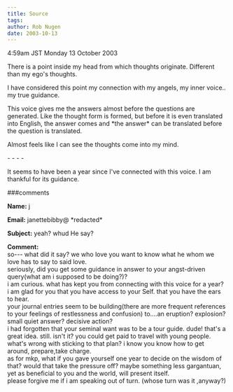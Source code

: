 ```yaml
---
title: Source
tags: 
author: Rob Nugen
date: 2003-10-13
---
```


<p class=date>4:59am JST Monday 13 October 2003</p>

<p>There is a point inside my head from which thoughts originate.
Different than my ego's thoughts.</p>

<p>I have considered this point my connection with my angels, my inner
voice.. my true guidance.</p>

<p>This voice gives me the answers almost before the questions are
generated.  Like the thought form is formed, but before it is even
translated into English, the answer comes and *the answer* can be
translated before the question is translated.</p>

<p>Almost feels like I can see the thoughts come into my mind.</p>

<p>- - - -</p>

<p>It seems to have been a year since I've connected with this voice.
I am thankful for its guidance.</p>


###comments

<p><b>Name:</b> j

<p><b>Email:</b> janettebibby@ *redacted*

<p><b>Subject:</b> yeah? whud He say?

<p><b>Comment:</b>
<br>so--- what did it say? we who love you want  to know what he whom we love has to say to said love.<br>
  seriously, did you get some guidance in answer to your angst-driven query(what am i supposed to be doing?)?<br>
  i am curious.  what has kept you from connecting with this voice for a year?<br>
  i am glad for you that you have access to your Self.  that you have the ears to hear.<br>
   your journal entries seem to be building(there are more frequent references to your feelings of restlessness and confusion) to....an eruption? explosion?small quiet answer? decisive action?<br>
   i had forgotten that your seminal want was to be a tour guide.  dude!  that's a great idea.  still.  isn't it?   you could get paid to travel with young people.  what's wrong with sticking to that plan?  i know you know how to get around, prepare,take charge.<br>
  as for mkp, what if you gave yourself one year to decide on the wisdom of that?  would that take the pressure off?  maybe something less gargantuan, yet as beneficial to you and the world, will present itself. <br>
  please forgive me if i am speaking out of turn. (whose turn was it ,anyway?)

